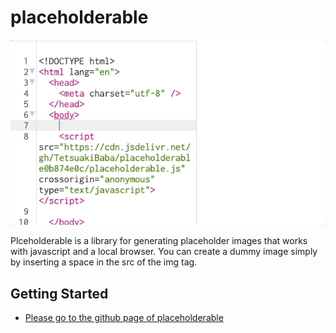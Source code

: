 # placeholderable
![teaser.gif](teaser.gif)

Plceholderable is a library for generating placeholder images that works with javascript and a local browser. You can create a dummy image simply by inserting a space in the src of the img tag.

## Getting Started
 * [Please go to the github page of placeholderable](https://tetsuakibaba.github.io/placeholderable/)